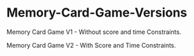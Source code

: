 # Memory-Card-Game-Versions

Memory Card Game V1 - Without score and time Constraints.

Memory Card Game V2 - With Score and Time Constraints.
